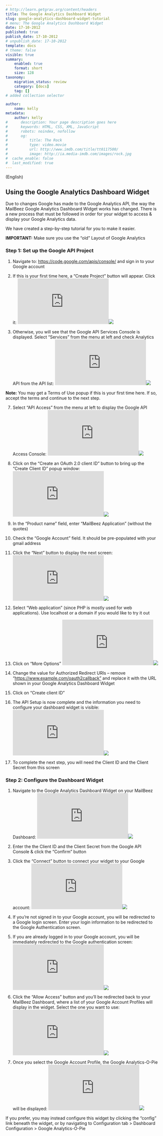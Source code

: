 ```yaml
---
# http://learn.getgrav.org/content/headers
title: The Google Analytics Dashboard Widget
slug: google-analytics-dashboard-widget-tutorial
# menu: The Google Analytics Dashboard Widget
date: 17-10-2012
published: true
publish_date: 17-10-2012
# unpublish_date: 17-10-2012
template: docs
# theme: false
visible: true
summary:
    enabled: true
    format: short
    size: 128
taxonomy:
    migration_status: review
    category: [docs]
    tag: []
# added collection selector

author:
    name: kelly
metadata:
    author: kelly
#      description: Your page description goes here
#      keywords: HTML, CSS, XML, JavaScript
#      robots: noindex, nofollow
#      og:
#          title: The Rock
#          type: video.movie
#          url: http://www.imdb.com/title/tt0117500/
#          image: http://ia.media-imdb.com/images/rock.jpg
#  cache_enable: false
#  last_modified: true
---
```


(English)

## Using the Google Analytics Dashboard Widget

Due to changes Google has made to the Google Analytics API, the way the MailBeez Google Analytics Dashboard Widget works has changed. There is a new process that must be followed in order for your widget to access & display your Google Analytics data.

We have created a step-by-step tutorial for you to make it easier.

**IMPORTANT:** Make sure you use the “old” Layout of Google Analytics

### Step 1: Set up the Google API Project

1. Navigate to: <https://code.google.com/apis/console/> and sign in to your Google account
2. If this is your first time here, a “Create Project” button will appear. Click it:
[![](http://localhost/wordpress_mailbeez_EOL/wp-content/themes/awake/lib/scripts/timthumb/thumb.php?src=http://www.mailbeez.com/images/doc/ga_dash_config/create_project_button.png&w=270&h=252&zc=1&q=100 "Create Project Button")](http://www.mailbeez.com/images/doc/ga_dash_config/create_project_button.png "Create Project Button")![](http://localhost/wordpress_mailbeez_EOL/wp-content/themes/awake/images/shortcodes/image_shadow.png)

4. Otherwise, you will see that the Google API Services Console is displayed. Select “Services” from the menu at left and check Analytics API from the API list:
[![](http://localhost/wordpress_mailbeez_EOL/wp-content/themes/awake/lib/scripts/timthumb/thumb.php?src=http://www.mailbeez.com/images/doc/ga_dash_config/api_services_console.png&w=270&h=145&zc=1&q=100 "API Services Console - Services List")](http://www.mailbeez.com/images/doc/ga_dash_config/api_services_console.png "API Services Console - Services List")![](http://localhost/wordpress_mailbeez_EOL/wp-content/themes/awake/images/shortcodes/image_shadow.png)

**Note:** You may get a Terms of Use popup if this is your first time here. If so, accept the terms and continue to the next step.

7. Select “API Access” from the menu at left to display the Google API Access Console:
[![](http://localhost/wordpress_mailbeez_EOL/wp-content/themes/awake/lib/scripts/timthumb/thumb.php?src=http://www.mailbeez.com/images/doc/ga_dash_config/api_access_console1.png&w=270&h=140&zc=1&q=100 "API Access Console - Create Client ID")](http://www.mailbeez.com/images/doc/ga_dash_config/api_access_console1.png "API Access Console - Create Client ID")![](http://localhost/wordpress_mailbeez_EOL/wp-content/themes/awake/images/shortcodes/image_shadow.png)

9. Click on the “Create an OAuth 2.0 client ID” button to bring up the “Create Client ID” popup window:
[![](http://localhost/wordpress_mailbeez_EOL/wp-content/themes/awake/lib/scripts/timthumb/thumb.php?src=http://www.mailbeez.com/images/doc/ga_dash_config/create_client_id_popup1.png&w=270&h=160&zc=1&q=100 "Create Client ID - Step 1")](http://www.mailbeez.com/images/doc/ga_dash_config/create_client_id_popup1.png "Create Client ID - Step 1")![](http://localhost/wordpress_mailbeez_EOL/wp-content/themes/awake/images/shortcodes/image_shadow.png)

11. In the “Product name” field, enter “MailBeez Application” (without the quotes)
12. Check the “Google Account” field. It should be pre-populated with your gmail address
13. Click the “Next” button to display the next screen:
[![](http://localhost/wordpress_mailbeez_EOL/wp-content/themes/awake/lib/scripts/timthumb/thumb.php?src=http://www.mailbeez.com/images/doc/ga_dash_config/create_client_id_popup2.png&w=270&h=181&zc=1&q=100 "Create Client ID - Step 2")](http://www.mailbeez.com/images/doc/ga_dash_config/create_client_id_popup2.png "Create Client ID - Step 2")![](http://localhost/wordpress_mailbeez_EOL/wp-content/themes/awake/images/shortcodes/image_shadow.png)

15. Select “Web application” (since PHP is mostly used for web applications). Use localhost or a domain if you would like to try it out
16. Click on “More Options”
[![](http://localhost/wordpress_mailbeez_EOL/wp-content/themes/awake/lib/scripts/timthumb/thumb.php?src=http://www.mailbeez.com/images/doc/ga_dash_config/create_client_id_popup3.png&w=270&h=202&zc=1&q=100 "Create Client ID - Step 3")](http://www.mailbeez.com/images/doc/ga_dash_config/create_client_id_popup3.png "Create Client ID - Step 3")![](http://localhost/wordpress_mailbeez_EOL/wp-content/themes/awake/images/shortcodes/image_shadow.png)

18. Change the value for Authorized Redirect URIs – remove “https://www.example.com/oauth2callback” and replace it with the URL shown in your Google Analytics Dashboard Widget
19. Click on “Create client ID”
20. The API Setup is now complete and the information you need to configure your dashboard widget is visible:
[![](http://localhost/wordpress_mailbeez_EOL/wp-content/themes/awake/lib/scripts/timthumb/thumb.php?src=http://www.mailbeez.com/images/doc/ga_dash_config/api_access_console2.png&w=270&h=212&zc=1&q=100 "API Access Console - Setup Complete")](http://www.mailbeez.com/images/doc/ga_dash_config/api_access_console2.png "API Access Console - Setup Complete")![](http://localhost/wordpress_mailbeez_EOL/wp-content/themes/awake/images/shortcodes/image_shadow.png)

22. To complete the next step, you will need the Client ID and the Client Secret from this screen

### Step 2: Configure the Dashboard Widget

1. Navigate to the Google Analytics Dashboard Widget on your MailBeez Dashboard:
[![](http://localhost/wordpress_mailbeez_EOL/wp-content/themes/awake/lib/scripts/timthumb/thumb.php?src=http://www.mailbeez.com/images/doc/ga_dash_config/ga_dash_config1.png&w=270&h=96&zc=1&q=100 "Google Analytics Dashboard Widget")](http://www.mailbeez.com/images/doc/ga_dash_config/ga_dash_config1.png "Google Analytics Dashboard Widget")![](http://localhost/wordpress_mailbeez_EOL/wp-content/themes/awake/images/shortcodes/image_shadow.png)

3. Enter the the Client ID and the Client Secret from the Google API Console & click the “Confirm” button
4. Click the “Connect” button to connect your widget to your Google account:
[![](http://localhost/wordpress_mailbeez_EOL/wp-content/themes/awake/lib/scripts/timthumb/thumb.php?src=http://www.mailbeez.com/images/doc/ga_dash_config/ga_dash_config2.png&w=270&h=95&zc=1&q=100 "Connect to Google")](http://www.mailbeez.com/images/doc/ga_dash_config/ga_dash_config2.png "Connect to Google")![](http://localhost/wordpress_mailbeez_EOL/wp-content/themes/awake/images/shortcodes/image_shadow.png)

6. If you’re not signed in to your Google account, you will be redirected to a Google login screen. Enter your login information to be redirected to the Google Authentication screen.
7. If you are already logged in to your Google account, you will be immediately redirected to the Google authentication screen:
[![](http://localhost/wordpress_mailbeez_EOL/wp-content/themes/awake/lib/scripts/timthumb/thumb.php?src=http://www.mailbeez.com/images/doc/ga_dash_config/ga_authentication.png&w=270&h=79&zc=1&q=100 "Google Analytics Authentication Screen")](http://www.mailbeez.com/images/doc/ga_dash_config/ga_authentication.png "Google Analytics Authentication Screen")![](http://localhost/wordpress_mailbeez_EOL/wp-content/themes/awake/images/shortcodes/image_shadow.png)

9. Click the “Allow Access” button and you’ll be redirected back to your MailBeez Dashboard, where a list of your Google Account Profiles will display in the widget. Select the one you want to use:
[![](http://localhost/wordpress_mailbeez_EOL/wp-content/themes/awake/lib/scripts/timthumb/thumb.php?src=http://www.mailbeez.com/images/doc/ga_dash_config/ga_dash_config3.png&w=270&h=94&zc=1&q=100 "Your Google Account Profiles")](http://www.mailbeez.com/images/doc/ga_dash_config/ga_dash_config3.png "Your Google Account Profiles")![](http://localhost/wordpress_mailbeez_EOL/wp-content/themes/awake/images/shortcodes/image_shadow.png)

11. Once you select the Google Account Profile, the Google Analytics-O-Pie will be displayed:
[![](http://localhost/wordpress_mailbeez_EOL/wp-content/themes/awake/lib/scripts/timthumb/thumb.php?src=http://www.mailbeez.com/images/doc/ga_dash_config/ga_dash_widget.png&w=270&h=116&zc=1&q=100 "Google Analytics-O-Pie")](http://www.mailbeez.com/images/doc/ga_dash_config/ga_dash_widget.png "Google Analytics-O-Pie")![](http://localhost/wordpress_mailbeez_EOL/wp-content/themes/awake/images/shortcodes/image_shadow.png)


If you prefer, you may instead configure this widget by clicking the “config” link beneath the widget, or by navigating to Configuration tab > Dashboard Configuration > Google Analytics-O-Pie  
  
